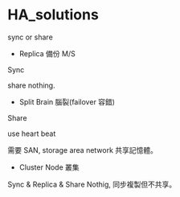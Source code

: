 # HA_solutions
sync or share



* Replica 備份 M/S

Sync

share nothing.

* Split Brain 腦裂(failover 容錯)

Share 

use heart beat

需要 SAN, storage area network 共享記憶體。

* Cluster Node 叢集

Sync & Replica & Share Nothig, 同步複製但不共享。



